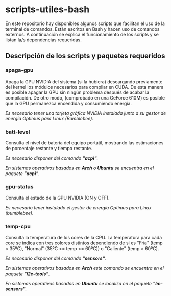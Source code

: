 # scripts-utiles-bash
En este repositorio hay disponibles algunos scripts que facilitan el uso de la terminal de comandos.
Están escritos en Bash y hacen uso de comandos externos. 
A continuación se explica el funcionamiento de los scripts y se listan la/s dependencias requeridas.

## Descripción de los scripts y paquetes requeridos
### apaga-gpu
Apaga la GPU NVIDIA del sistema (si la hubiera) descargando previamente del kernel los módulos necesarios para compilar en CUDA.
De esta manera es posible apagar la GPU sin ningún problema después de acabar la compilación.
De otro modo, (comprobado en una GeForce 610M) es posible que la GPU permanezca encendida y consumiendo energía.

*Es necesario tener una tarjeta gráfica NVIDIA instalada junto a su gestor de energía Optimus para Linux (Bumblebee).*

### batt-level
Consulta el nivel de batería del equipo portátil, mostrando las estimaciones de porcentaje restante y tiempo restante.

*Es necesario disponer del comando **"acpi"**.*

*En sistemas operativos basados en **Arch** o **Ubuntu** se encuentra en el paquete **"acpi"**.* 

### gpu-status
Consulta el estado de la GPU NVIDIA (ON y OFF).

*Es necesario tener instalado el gestor de energía Optimus para Linux (bumblebee).*

### temp-cpu
Consulta la temperatura de los cores de la CPU.
La temperatura para cada core se indica con tres colores distintos dependiendo de si es "Fría" (temp < 35ºC), "Normal" (35ºC <= temp <= 60ºC)) o "Caliente" (temp > 60ºC).

*Es necesario disponer del comando **"sensors"**.*

*En sistemas operativos basados en **Arch** este comando se encuentra en el paquete **"i2c-tools"**.*

*En sistemas operativos basados en **Ubuntu** se localiza en el paquete **"lm-sensors"**.*
